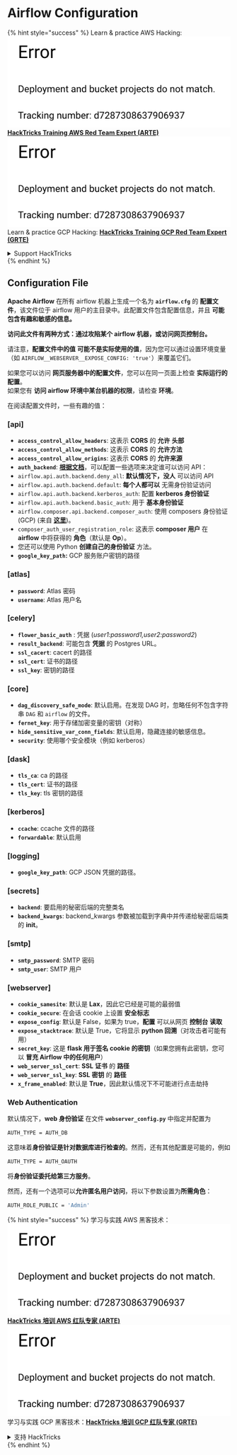 # Airflow Configuration

{% hint style="success" %}
Learn & practice AWS Hacking:<img src="../../.gitbook/assets/image (1) (1).png" alt="" data-size="line">[**HackTricks Training AWS Red Team Expert (ARTE)**](https://training.hacktricks.xyz/courses/arte)<img src="../../.gitbook/assets/image (1) (1).png" alt="" data-size="line">\
Learn & practice GCP Hacking: <img src="../../.gitbook/assets/image (2).png" alt="" data-size="line">[**HackTricks Training GCP Red Team Expert (GRTE)**<img src="../../.gitbook/assets/image (2).png" alt="" data-size="line">](https://training.hacktricks.xyz/courses/grte)

<details>

<summary>Support HackTricks</summary>

* Check the [**subscription plans**](https://github.com/sponsors/carlospolop)!
* **Join the** 💬 [**Discord group**](https://discord.gg/hRep4RUj7f) or the [**telegram group**](https://t.me/peass) or **follow** us on **Twitter** 🐦 [**@hacktricks\_live**](https://twitter.com/hacktricks\_live)**.**
* **Share hacking tricks by submitting PRs to the** [**HackTricks**](https://github.com/carlospolop/hacktricks) and [**HackTricks Cloud**](https://github.com/carlospolop/hacktricks-cloud) github repos.

</details>
{% endhint %}

## Configuration File

**Apache Airflow** 在所有 airflow 机器上生成一个名为 **`airflow.cfg`** 的 **配置文件**，该文件位于 airflow 用户的主目录中。此配置文件包含配置信息，并且 **可能包含有趣和敏感的信息。**

**访问此文件有两种方式：通过攻陷某个 airflow 机器，或访问网页控制台。**

请注意，**配置文件中的值** **可能不是实际使用的值**，因为您可以通过设置环境变量（如 `AIRFLOW__WEBSERVER__EXPOSE_CONFIG: 'true'`）来覆盖它们。

如果您可以访问 **网页服务器中的配置文件**，您可以在同一页面上检查 **实际运行的配置**。\
如果您有 **访问 airflow 环境中某台机器的权限**，请检查 **环境**。

在阅读配置文件时，一些有趣的值：

### \[api]

* **`access_control_allow_headers`**: 这表示 **CORS** 的 **允许** **头部**
* **`access_control_allow_methods`**: 这表示 **CORS** 的 **允许方法**
* **`access_control_allow_origins`**: 这表示 **CORS** 的 **允许来源**
* **`auth_backend`**: [**根据文档**](https://airflow.apache.org/docs/apache-airflow/stable/security/api.html)，可以配置一些选项来决定谁可以访问 API：
* `airflow.api.auth.backend.deny_all`: **默认情况下，没人** 可以访问 API
* `airflow.api.auth.backend.default`: **每个人都可以** 无需身份验证访问
* `airflow.api.auth.backend.kerberos_auth`: 配置 **kerberos 身份验证**
* `airflow.api.auth.backend.basic_auth`: 用于 **基本身份验证**
* `airflow.composer.api.backend.composer_auth`: 使用 composers 身份验证 (GCP) (来自 [**这里**](https://cloud.google.com/composer/docs/access-airflow-api))。
* `composer_auth_user_registration_role`: 这表示 **composer 用户** 在 **airflow** 中将获得的 **角色**（默认是 **Op**）。
* 您还可以使用 Python **创建自己的身份验证** 方法。
* **`google_key_path`:** GCP 服务账户密钥的路径

### **\[atlas]**

* **`password`**: Atlas 密码
* **`username`**: Atlas 用户名

### \[celery]

* **`flower_basic_auth`** : 凭据 (_user1:password1,user2:password2_)
* **`result_backend`**: 可能包含 **凭据** 的 Postgres URL。
* **`ssl_cacert`**: cacert 的路径
* **`ssl_cert`**: 证书的路径
* **`ssl_key`**: 密钥的路径

### \[core]

* **`dag_discovery_safe_mode`**: 默认启用。在发现 DAG 时，忽略任何不包含字符串 `DAG` 和 `airflow` 的文件。
* **`fernet_key`**: 用于存储加密变量的密钥（对称）
* **`hide_sensitive_var_conn_fields`**: 默认启用，隐藏连接的敏感信息。
* **`security`**: 使用哪个安全模块（例如 kerberos）

### \[dask]

* **`tls_ca`**: ca 的路径
* **`tls_cert`**: 证书的路径
* **`tls_key`**: tls 密钥的路径

### \[kerberos]

* **`ccache`**: ccache 文件的路径
* **`forwardable`**: 默认启用

### \[logging]

* **`google_key_path`**: GCP JSON 凭据的路径。

### \[secrets]

* **`backend`**: 要启用的秘密后端的完整类名
* **`backend_kwargs`**: backend\_kwargs 参数被加载到字典中并传递给秘密后端类的 **init**。

### \[smtp]

* **`smtp_password`**: SMTP 密码
* **`smtp_user`**: SMTP 用户

### \[webserver]

* **`cookie_samesite`**: 默认是 **Lax**，因此它已经是可能的最弱值
* **`cookie_secure`**: 在会话 cookie 上设置 **安全标志**
* **`expose_config`**: 默认是 False，如果为 true，**配置** 可以从网页 **控制台** **读取**
* **`expose_stacktrace`**: 默认是 True，它将显示 **python 回溯**（对攻击者可能有用）
* **`secret_key`**: 这是 **flask 用于签名 cookie 的密钥**（如果您拥有此密钥，您可以 **冒充 Airflow 中的任何用户**）
* **`web_server_ssl_cert`**: **SSL** **证书** 的 **路径**
* **`web_server_ssl_key`**: **SSL** **密钥** 的 **路径**
* **`x_frame_enabled`**: 默认是 **True**，因此默认情况下不可能进行点击劫持

### Web Authentication

默认情况下，**web 身份验证** 在文件 **`webserver_config.py`** 中指定并配置为
```bash
AUTH_TYPE = AUTH_DB
```
这意味着**身份验证是针对数据库进行检查的**。然而，还有其他配置是可能的，例如
```bash
AUTH_TYPE = AUTH_OAUTH
```
将**身份验证委托给第三方服务**。

然而，还有一个选项可以**允许匿名用户访问**，将以下参数设置为**所需角色**：
```bash
AUTH_ROLE_PUBLIC = 'Admin'
```
{% hint style="success" %}
学习与实践 AWS 黑客技术：<img src="../../.gitbook/assets/image (1) (1).png" alt="" data-size="line">[**HackTricks 培训 AWS 红队专家 (ARTE)**](https://training.hacktricks.xyz/courses/arte)<img src="../../.gitbook/assets/image (1) (1).png" alt="" data-size="line">\
学习与实践 GCP 黑客技术：<img src="../../.gitbook/assets/image (2).png" alt="" data-size="line">[**HackTricks 培训 GCP 红队专家 (GRTE)**<img src="../../.gitbook/assets/image (2).png" alt="" data-size="line">](https://training.hacktricks.xyz/courses/grte)

<details>

<summary>支持 HackTricks</summary>

* 查看 [**订阅计划**](https://github.com/sponsors/carlospolop)!
* **加入** 💬 [**Discord 群组**](https://discord.gg/hRep4RUj7f) 或 [**Telegram 群组**](https://t.me/peass) 或 **关注** 我们的 **Twitter** 🐦 [**@hacktricks\_live**](https://twitter.com/hacktricks\_live)**.**
* **通过向** [**HackTricks**](https://github.com/carlospolop/hacktricks) 和 [**HackTricks Cloud**](https://github.com/carlospolop/hacktricks-cloud) GitHub 仓库提交 PR 来分享黑客技巧。

</details>
{% endhint %}
